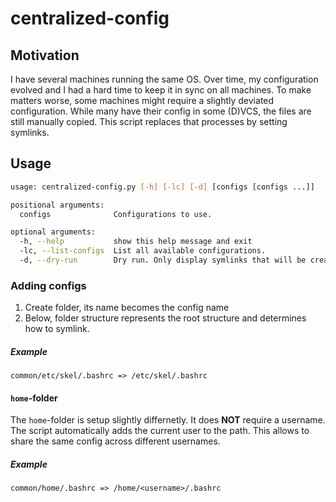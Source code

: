 # centralized-config

## Motivation
I have several machines running the same OS. Over time, my configuration evolved and I had a hard time to keep it in sync on all machines. To make matters worse, some machines might require a slightly deviated configuration.
While many have their config in some (D)VCS, the files are still manually copied. This script replaces that processes by setting symlinks.

## Usage
```bash
usage: centralized-config.py [-h] [-lc] [-d] [configs [configs ...]]

positional arguments:
  configs              Configurations to use.

optional arguments:
  -h, --help           show this help message and exit
  -lc, --list-configs  List all available configurations.
  -d, --dry-run        Dry run. Only display symlinks that will be created
```

### Adding configs
1. Create folder, its name becomes the config name
1. Below, folder structure represents the root structure and determines how to symlink.

##### Example
```
common/etc/skel/.bashrc => /etc/skel/.bashrc
```

#### `home`-folder
The `home`-folder is setup slightly differnetly. It does **NOT** require a username. The script automatically adds the current user to the path. This allows to share the same config across different usernames.

##### Example
```
common/home/.bashrc => /home/<username>/.bashrc
```
